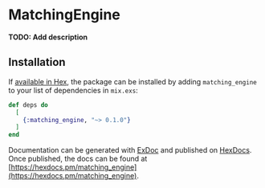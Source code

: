 # MatchingEngine

**TODO: Add description**

## Installation

If [available in Hex](https://hex.pm/docs/publish), the package can be installed
by adding `matching_engine` to your list of dependencies in `mix.exs`:

```elixir
def deps do
  [
    {:matching_engine, "~> 0.1.0"}
  ]
end
```

Documentation can be generated with [ExDoc](https://github.com/elixir-lang/ex_doc)
and published on [HexDocs](https://hexdocs.pm). Once published, the docs can
be found at [https://hexdocs.pm/matching_engine](https://hexdocs.pm/matching_engine).

